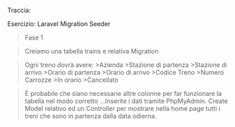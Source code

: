 Traccia:

Esercizio: Laravel Migration Seeder

> Fase 1

> Creiamo una tabella trains e relativa Migration

> Ogni treno dovrà avere:
    >Azienda
    >Stazione di partenza
    >Stazione di arrivo
    >Orario di partenza
    >Orario di arrivo
    >Codice Treno
    >Numero Carrozze
    >In orario
    >Cancellato

> È probabile che siano necessarie altre colonne per far funzionare la tabella nel modo corretto ...Inserite i dati tramite PhpMyAdmin.
> Create Model relativo ed un Controller per mostrare nella home page tutti i treni che sono in partenza dalla data odierna.